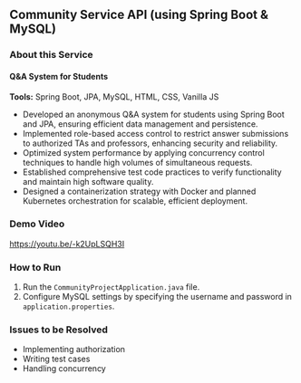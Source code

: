 ## Community Service API (using Spring Boot & MySQL)  

### About this Service  
#### Q&A System for Students  
**Tools:** Spring Boot, JPA, MySQL, HTML, CSS, Vanilla JS  

- Developed an anonymous Q&A system for students using Spring Boot and JPA, ensuring efficient data management and persistence.  
- Implemented role-based access control to restrict answer submissions to authorized TAs and professors, enhancing security and reliability.  
- Optimized system performance by applying concurrency control techniques to handle high volumes of simultaneous requests.  
- Established comprehensive test code practices to verify functionality and maintain high software quality.  
- Designed a containerization strategy with Docker and planned Kubernetes orchestration for scalable, efficient deployment.  

### Demo Video   
https://youtu.be/-k2UpLSQH3I   


### How to Run  
1. Run the `CommunityProjectApplication.java` file.  
2. Configure MySQL settings by specifying the username and password in `application.properties`.  

### Issues to be Resolved   
- Implementing authorization  
- Writing test cases  
- Handling concurrency  
